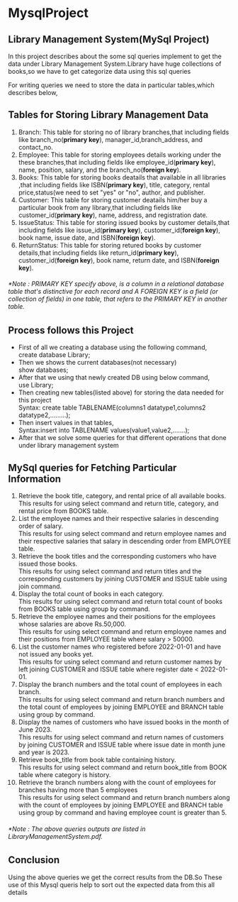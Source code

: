 # MysqlProject
                                                               
    
  ## Library Management System(MySql Project)

  <p>In this project describes about the some sql queries implement to get the data under Library Management System.Library have huge collections of books,so we have to get categorize data using this sql queries</p>

  For writing queries we need to store the data in particular tables,which describes below,

  ## Tables for Storing Library Management Data

<ol>
<li>Branch: This table for storing no of library branches,that including fields like branch_no(<b>primary key</b>), manager_id,branch_address, and contact_no.</li>

<li>Employee: This table for storing employees details working under the these branches,that including fields like employee_id(<b>primary key</b>), name, position, salary, and the branch_no(<b>foreign key</b>).</li>

<li>Books:  This table for storing books deatails that available in all libraries ,that including fields like ISBN(<b>primary key</b>), title, category, rental price,status(we need to set "yes" or "no", author, and publisher.</li>

<li>Customer: This table for storing customer deatails him/her buy a particular book from any library,that including fields like customer_id(<b>primary key</b>), name, address, and registration date.</li>

<li>IssueStatus: This table for storing issued books by customer details,that including fields like issue_id(<b>primary key</b>), customer_id(<b>foreign key</b>), book name, issue date, and ISBN(<b>foreign key</b>).</li>

<li>ReturnStatus: This table for storing retured books by customer details,that including fields like return_id(<b>primary key</b>), customer_id(<b>foreign key</b>), book name, return date, and ISBN(<b>foreign key</b>).</li>
</ol>


###### *Note : PRIMARY KEY specify above, is a column in a relational database table that's distinctive for each record and A FOREIGN KEY is a field (or collection of fields) in one table, that refers to the PRIMARY KEY in another table.

## Process follows this Project

<ul>
<li>First of all we creating a database using the following command,</li>
          create database Library;
  <li>Then we shows the current databases(not necessary)</li>
          show databases;
  <li>After that we using that newly created DB using below command,</li>
           use Library;
  <li>Then creating new tables(listed above) for storing the data needed for this project</li>
     Syntax: create table TABLENAME(columns1 datatype1,columns2 datatype2,.........);
 <li>Then insert values in that tables,</li>
  Syntax:insert into TABLENAME values(value1,value2,.......);

<li>After that we solve some queries for that different operations that done under library management system</li>
</ul>

## MySql queries for Fetching Particular Information

<ol>
<li> Retrieve the book title, category, and rental price of all available books.</li>
  This results for using select  command and return title, category, and rental price from BOOKS table.
 <li> List the employee names and their respective salaries in descending order of salary.</li>
    This results for using select command and return employee names and their respective salaries that salary in descending order from EMPLOYEE table.
<li> Retrieve the book titles and the corresponding customers who have issued those books.</li>
      This results for using select command and return titles and the corresponding customers by joining CUSTOMER and ISSUE table using join command.
<li> Display the total count of books in each category.</li>
        This results for using select command and return total count of books from BOOKS table using group by command.
<li> Retrieve the employee names and their positions for the employees whose salaries are above Rs.50,000.</li>
  This results for using select command and return employee names and their positions from EMPLOYEE table where salary > 50000.
<li> List the customer names who registered before 2022-01-01 and have not issued any books yet.</li>
        This results for using select command and return customer names by left joining CUSTOMER and ISSUE table where register date <  2022-01-01.
<li> Display the branch numbers and the total count of employees in each branch.</li>
           This results for using select command and return branch numbers and the total count of employees by joining EMPLOYEE and BRANCH table using group by command.
<li> Display the names of customers who have issued books in the month of June 2023.</li>
         This results for using select command and return names of customers by joining CUSTOMER and ISSUE table where issue date in month june and year is 2023.
<li> Retrieve book_title from book table containing history.</li>
       This results for using select command and return book_title from BOOK table where category is history.

<li> Retrieve the branch numbers along with the count of employees for branches having more than 5 employees</li>
             This results for using select command and return  branch numbers along with the count of employees by joining EMPLOYEE and BRANCH table using group by command and having employee count is greater than 5.

</ol>

###### *Note : The above queries outputs are listed in LibraryManagementSystem.pdf.


## Conclusion

<p>Using the above queries we get the correct results from the DB.So These use of this Mysql queris help to sort out the expected data from this all details</p>




